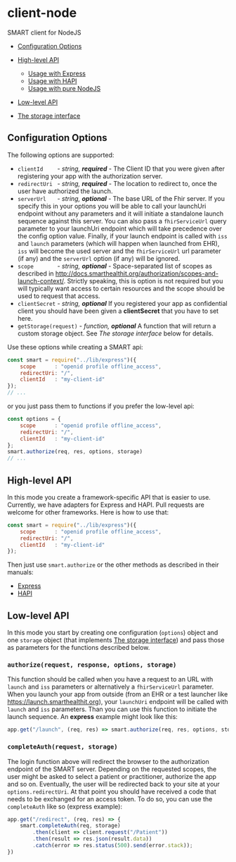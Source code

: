 # client-node
SMART client for NodeJS

- [Configuration Options](#configuration-options)
- [High-level API](#high-level-api)
    - [Usage with Express](docs/express.md)
    - [Usage with HAPI](docs/hapi.md)
    - [Usage with pure NodeJS](examples/node-patients-list.js)

- [Low-level API](#low-level-api)
- [The storage interface](docs/storage.md)


## Configuration Options
The following options are supported:
- `clientId    ` - *string, **required*** - The Client ID that you were given after registering your app with the authorization server.
- `redirectUri ` - *string, **required*** - The location to redirect to, once the user have authorized the launch.
- `serverUrl   ` - *string, **optional*** - The base URL of the Fhir server. If you specify this in your options you will be able to call your launchUri endpoint without any parameters and it will initiate a standalone launch sequence against this server. You can also pass a `fhirServiceUrl` query parameter to your launchUri endpoint which will take precedence over the config option value. Finally, if your launch endpoint is called with `iss` and `launch` parameters (which will happen when launched from EHR), `iss` will become the used server and the `fhirServiceUrl` url parameter (if any) and the `serverUrl` option (if any) will be ignored.
- `scope       ` - *string, **optional*** - Space-separated list of scopes as described in http://docs.smarthealthit.org/authorization/scopes-and-launch-context/. Strictly speaking, this is option is not required but you will typically want access to certain resources and the scope should be used to request that access.
- `clientSecret` - *string, **optional*** If you registered your app as confidential client you should have been given a **clientSecret** that you have to set here.
- `getStorage(request)` - *function, **optional*** A function that will return a custom storage object. See *The storage interface* below for details.

Use these options while creating a SMART api:
```js
const smart = require("../lib/express")({
    scope      : "openid profile offline_access",
    redirectUri: "/",
    clientId   : "my-client-id"
});
// ...
```
or you just pass them to functions if you prefer the low-level api:
```js
const options = {
    scope      : "openid profile offline_access",
    redirectUri: "/",
    clientId   : "my-client-id"
};
smart.authorize(req, res, options, storage)
// ...
```
## High-level API
In this mode you create a framework-specific API that is easier to use. Currently,
we have adapters for Express and HAPI. Pull requests are welcome for other frameworks.
Here is how to use that:
```js
const smart = require("../lib/express")({
    scope      : "openid profile offline_access",
    redirectUri: "/",
    clientId   : "my-client-id"
});
```
Then just use `smart.authorize` or the other methods as described in their manuals:
- [Express](https://github.com/smart-on-fhir/client-node/blob/master/docs/express.md#using-the-smart-client-with-express)
- [HAPI](https://github.com/smart-on-fhir/client-node/blob/master/docs/express.md#using-the-smart-client-with-express)


## Low-level API

In this mode you start by creating one configuration (`options`) object and one
`storage` object (that implements [The storage interface](docs/storage.md))
and pass those as parameters for the functions described below.

### `authorize(request, response, options, storage)`
This function should be called when you have a request to an URL with
`launch` and `iss` parameters or alternatively a `fhirServiceUrl` parameter.
When you launch your app from outside (from an EHR or a test launcher like
https://launch.smarthealthit.org), your `launchUri` endpoint will be called
with `launch` and `iss` parameters. Than you can use this function to initiate
the launch sequence. An **express** example might look like this:
```js
app.get("/launch", (req, res) => smart.authorize(req, res, options, storage));
```


### `completeAuth(request, storage)`
The login function above will redirect the browser to the authorization endpoint
of the SMART server. Depending on the requested scopes, the user might be asked
to select a patient or practitioner, authorize the app and so on. Eventually, the
user will be redirected back to your site at your `options.redirectUri`. At that
point you should have received a code that needs to be exchanged for an access
token. To do so, you can use the `completeAuth` like so (express example):
```js
app.get("/redirect", (req, res) => {
    smart.completeAuth(req, storage)
        .then(client => client.request("/Patient"))
        .then(result => res.json(result.data))
        .catch(error => res.status(500).send(error.stack));
})
```

